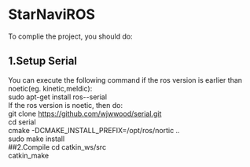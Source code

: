 # StarNaviROS
To complie the project, you should do:
## 1.Setup Serial
You can execute the following command if the ros version is earlier than noetic(eg. kinetic,meldic):  
  sudo apt-get install ros-<your ros version>-serial  
If the ros version is noetic, then do:  
  git clone https://github.com/wjwwood/serial.git  
  cd serial  
  cmake -DCMAKE_INSTALL_PREFIX=/opt/ros/nortic ..   
  sudo make install  
##2.Compile
  cd catkin_ws/src  
  catkin_make  
